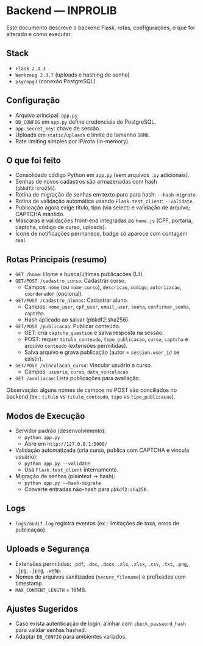 # Backend — INPROLIB

Este documento descreve o backend Flask, rotas, configurações, o que foi alterado e como executar.

## Stack
- `Flask 2.3.3`
- `Werkzeug 2.3.7` (uploads e hashing de senha)
- `psycopg3` (conexão PostgreSQL)

## Configuração
- Arquivo principal: `app.py`
- `DB_CONFIG` em `app.py` define credenciais do PostgreSQL.
- `app.secret_key`: chave de sessão.
- Uploads em `static/uploads` e limite de tamanho `16MB`.
- Rate limiting simples por IP/rota (in-memory).

## O que foi feito
- Consolidado código Python em `app.py` (sem arquivos `.py` adicionais).
- Senhas de novos cadastros são armazenadas com hash (`pbkdf2:sha256`).
- Rotina de migração de senhas em texto puro para hash: `--hash-migrate`.
- Rotina de validação automática usando `Flask.test_client`: `--validate`.
- Publicação agora exige título, tipo (via select) e validação de arquivo; CAPTCHA mantido.
- Máscaras e validações front-end integradas ao `home.js` (CPF, portaria, captcha, código de curso, uploads).
- Ícone de notificações permanece, badge só aparece com contagem real.

## Rotas Principais (resumo)
- `GET /home`: Home e busca/últimas publicações (UI).
- `GET/POST /cadastro_curso`: Cadastrar curso.
  - Campos: `nome` (ou `nome_curso`), `descricao`, `codigo`, `autorizacao`, `coordenador` (opcional).
- `GET/POST /cadastro_alunos`: Cadastrar aluno.
  - Campos: `nome_user`, `cpf_user`, `email_user`, `senha`, `confirmar_senha`, `captcha`.
  - Hash aplicado ao salvar (pbkdf2:sha256).
- `GET/POST /publicacao`: Publicar conteúdo.
  - GET: cria `captcha_question` e salva resposta na sessão.
  - POST: requer `titulo_conteudo`, `tipo_publicacao`, `curso`, `captcha` e arquivo `conteudo` (extensões permitidas).
  - Salva arquivo e grava publicação (autor = `session.user_id` se existir).
- `GET/POST /vinculacao_curso`: Vincular usuário a curso.
  - Campos: `usuario`, `curso`, `data_vinculacao`.
- `GET /avaliacao`: Lista publicações para avaliação.

Observação: alguns nomes de campos no POST são conciliados no backend (ex.: `titulo` vs `titulo_conteudo`, `tipo` vs `tipo_publicacao`).

## Modos de Execução
- Servidor padrão (desenvolvimento):
  - `python app.py`
  - Abre em `http://127.0.0.1:5000/`
- Validação automatizada (cria curso, publica com CAPTCHA e vincula usuário):
  - `python app.py --validate`
  - Usa `Flask.test_client` internamente.
- Migração de senhas (plaintext -> hash):
  - `python app.py --hash-migrate`
  - Converte entradas não-hash para `pbkdf2:sha256`.

## Logs
- `logs/audit.log` registra eventos (ex.: limitações de taxa, erros de publicação).

## Uploads e Segurança
- Extensões permitidas: `.pdf`, `.doc`, `.docx`, `.xls`, `.xlsx`, `.csv`, `.txt`, `.png`, `.jpg`, `.jpeg`, `.webp`.
- Nomes de arquivos sanitizados (`secure_filename`) e prefixados com timestamp.
- `MAX_CONTENT_LENGTH` = 16MB.

## Ajustes Sugeridos
- Caso exista autenticação de login, alinhar com `check_password_hash` para validar senhas hashed.
- Adaptar `DB_CONFIG` para ambientes variados.